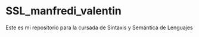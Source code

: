 # SSL_manfredi_valentin
Este es mi repositorio para la cursada de Sintaxis y Semántica de Lenguajes
